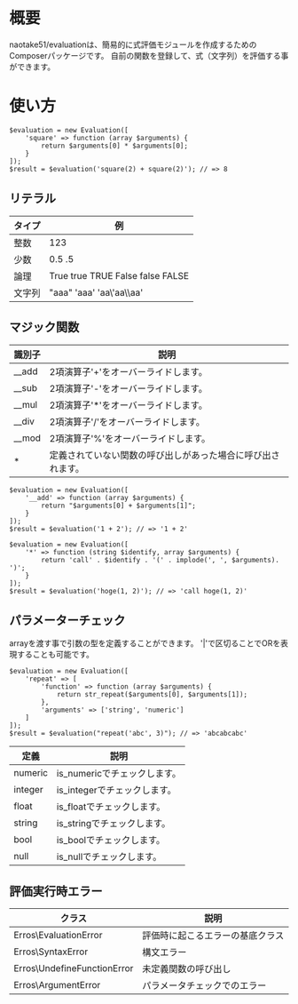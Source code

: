 # 概要
naotake51/evaluationは、簡易的に式評価モジュールを作成するためのComposerパッケージです。
自前の関数を登録して、式（文字列）を評価する事ができます。

# 使い方

```
$evaluation = new Evaluation([
    'square' => function (array $arguments) {
        return $arguments[0] * $arguments[0];
    }
]);
$result = $evaluation('square(2) + square(2)'); // => 8
```
## リテラル
|タイプ|例|
|---|---|
|整数|123|
|少数|0.5 .5|
|論理|True true TRUE False  false FALSE|
|文字列|"aaa" 'aaa' 'aa\\'aa\\\\aa'|

## マジック関数

|識別子|説明|
|---|---|
|__add|2項演算子'+'をオーバーライドします。|
|__sub|2項演算子'-'をオーバーライドします。|
|__mul|2項演算子'*'をオーバーライドします。|
|__div|2項演算子'/'をオーバーライドします。|
|__mod|2項演算子'%'をオーバーライドします。|
|*|定義されていない関数の呼び出しがあった場合に呼び出されます。|


```
$evaluation = new Evaluation([
    '__add' => function (array $arguments) {
        return "$arguments[0] + $arguments[1]";
    }
]);
$result = $evaluation('1 + 2'); // => '1 + 2'
```

```
$evaluation = new Evaluation([
    '*' => function (string $identify, array $arguments) {
        return 'call' . $identify . '(' . implode(', ', $arguments). ')';
    }
]);
$result = $evaluation('hoge(1, 2)'); // => 'call hoge(1, 2)'
```

## パラメーターチェック

arrayを渡す事で引数の型を定義することができます。
'|'で区切ることでORを表現することも可能です。

```
$evaluation = new Evaluation([
    'repeat' => [
        'function' => function (array $arguments) {
            return str_repeat($arguments[0], $arguments[1]);
        },
        'arguments' => ['string', 'numeric']
    ]
]);
$result = $evaluation("repeat('abc', 3)"); // => 'abcabcabc'
```

|定義|説明|
|---|---|
|numeric|is_numericでチェックします。|
|integer|is_integerでチェックします。|
|float|is_floatでチェックします。|
|string|is_stringでチェックします。|
|bool|is_boolでチェックします。|
|null|is_nullでチェックします。|

## 評価実行時エラー

|クラス|説明|
|---|---|
|Erros\EvaluationError|評価時に起こるエラーの基底クラス|
|Erros\SyntaxError|構文エラー|
|Erros\UndefineFunctionError|未定義関数の呼び出し|
|Erros\ArgumentError|パラメータチェックでのエラー|
